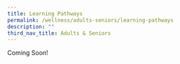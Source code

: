 ```yaml
---
title: Learning Pathways
permalink: /wellness/adults-seniors/learning-pathways
description: ""
third_nav_title: Adults & Seniors
---
```


Coming Soon!